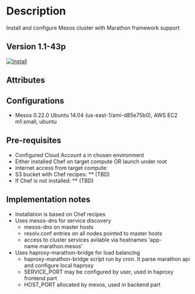 Description
===========
Install and configure Mesos cluster with Marathon framework  support

Version 1.1-43p
-------------

[![Install](https://raw.github.com/qubell-bazaar/component-skeleton/master/img/install.png)](https://express.qubell.com/applications/upload?metadataUrl=https://raw.github.com/qubell-bazaar/component-mesos/1.1-43p/meta.yml)

Attributes
----------

Configurations
--------------
 - Mesos 0.22.0  Ubuntu 14.04 (us-east-1/ami-d85e75b0), AWS EC2 m1.small, ubuntu

Pre-requisites
--------------
 - Configured Cloud Account a in chosen environment
 - Either installed Chef on target compute OR launch under root
 - Internet access from target compute:
  - S3 bucket with Chef recipes: ** (TBD)
  - If Chef is not installed: ** (TBD)

Implementation notes
--------------------
 - Installation is based on Chef recipes
 - Uses mesos-dns for service discovery
    * mesos-dns  on master hosts 
    * resolv.conf entries on all nodes pointed to master hosts
    * access to cluster services avilable via hostnames 'app-name.marathon.mesos'
 - Uses haproxy-marathon-bridge for load balancing
    * haproxy-marathon-bridge script run by cron. It parse marathon api and configure local haproxy
    * SERVICE_PORT may be configured by user, used in haproxy frontend part
    * HOST_PORT allocated by mesos, used in backend part

